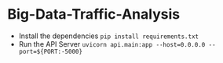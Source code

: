 # Big-Data-Traffic-Analysis

- Install the dependencies
`pip install requirements.txt`
- Run the API Server
`uvicorn api.main:app --host=0.0.0.0 --port=${PORT:-5000}`
